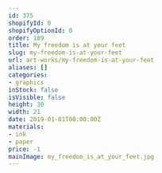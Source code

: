 ```yaml
---
id: 375
shopifyId: 0
shopifyOptionId: 0
order: 189
title: My freedom is at your feet
slug: my-freedom-is-at-your-feet
url: art-works/my-freedom-is-at-your-feet
aliases: []
categories:
- graphics
inStock: false
isVisible: false
height: 30
width: 21
date: 2019-01-01T00:00:00Z
materials:
- ink
- paper
price: -1
mainImage: my_freedom_is_at_your_feet.jpg
---
```


